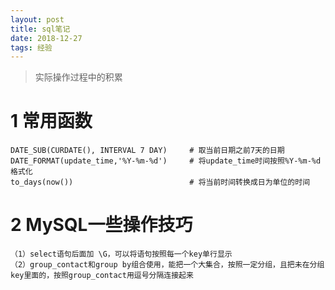 ```yaml
---
layout: post
title: sql笔记
date: 2018-12-27 
tags: 经验  
---
```

  
> 实际操作过程中的积累

# 1 常用函数
```
DATE_SUB(CURDATE(), INTERVAL 7 DAY)     # 取当前日期之前7天的日期
DATE_FORMAT(update_time,'%Y-%m-%d')     # 将update_time时间按照%Y-%m-%d格式化
to_days(now())                          # 将当前时间转换成日为单位的时间
```
# 2 MySQL一些操作技巧
```
（1）select语句后面加 \G，可以将语句按照每一个key单行显示
（2）group_contact和group by组合使用，能把一个大集合，按照一定分组，且把未在分组key里面的，按照group_contact用逗号分隔连接起来
```